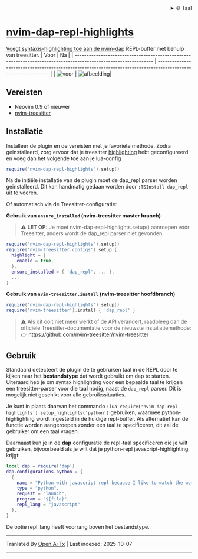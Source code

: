 
<div align="right">
  <details>
    <summary >🌐 Taal</summary>
    <div>
      <div align="center">
        <a href="https://openaitx.github.io/view.html?user=LiadOz&project=nvim-dap-repl-highlights&lang=en">Engels</a>
        | <a href="https://openaitx.github.io/view.html?user=LiadOz&project=nvim-dap-repl-highlights&lang=zh-CN">简体中文</a>
        | <a href="https://openaitx.github.io/view.html?user=LiadOz&project=nvim-dap-repl-highlights&lang=zh-TW">繁體中文</a>
        | <a href="https://openaitx.github.io/view.html?user=LiadOz&project=nvim-dap-repl-highlights&lang=ja">Japans</a>
        | <a href="https://openaitx.github.io/view.html?user=LiadOz&project=nvim-dap-repl-highlights&lang=ko">Koreaans</a>
        | <a href="https://openaitx.github.io/view.html?user=LiadOz&project=nvim-dap-repl-highlights&lang=hi">Hindi</a>
        | <a href="https://openaitx.github.io/view.html?user=LiadOz&project=nvim-dap-repl-highlights&lang=th">Thais</a>
        | <a href="https://openaitx.github.io/view.html?user=LiadOz&project=nvim-dap-repl-highlights&lang=fr">Frans</a>
        | <a href="https://openaitx.github.io/view.html?user=LiadOz&project=nvim-dap-repl-highlights&lang=de">Duits</a>
        | <a href="https://openaitx.github.io/view.html?user=LiadOz&project=nvim-dap-repl-highlights&lang=es">Spaans</a>
        | <a href="https://openaitx.github.io/view.html?user=LiadOz&project=nvim-dap-repl-highlights&lang=it">Italiaans</a>
        | <a href="https://openaitx.github.io/view.html?user=LiadOz&project=nvim-dap-repl-highlights&lang=ru">Russisch</a>
        | <a href="https://openaitx.github.io/view.html?user=LiadOz&project=nvim-dap-repl-highlights&lang=pt">Portugees</a>
        | <a href="https://openaitx.github.io/view.html?user=LiadOz&project=nvim-dap-repl-highlights&lang=nl">Nederlands</a>
        | <a href="https://openaitx.github.io/view.html?user=LiadOz&project=nvim-dap-repl-highlights&lang=pl">Pools</a>
        | <a href="https://openaitx.github.io/view.html?user=LiadOz&project=nvim-dap-repl-highlights&lang=ar">Arabisch</a>
        | <a href="https://openaitx.github.io/view.html?user=LiadOz&project=nvim-dap-repl-highlights&lang=fa">Perzisch</a>
        | <a href="https://openaitx.github.io/view.html?user=LiadOz&project=nvim-dap-repl-highlights&lang=tr">Turks</a>
        | <a href="https://openaitx.github.io/view.html?user=LiadOz&project=nvim-dap-repl-highlights&lang=vi">Vietnamees</a>
        | <a href="https://openaitx.github.io/view.html?user=LiadOz&project=nvim-dap-repl-highlights&lang=id">Indonesisch</a>
        | <a href="https://openaitx.github.io/view.html?user=LiadOz&project=nvim-dap-repl-highlights&lang=as">অসমীয়া</
      </div>
    </div>
  </details>
</div>

# nvim-dap-repl-highlights
Voegt syntaxis-highlighting toe aan de [nvim-dap](https://github.com/mfussenegger/nvim-dap) REPL-buffer met behulp van treesitter.
| Voor                                                                                                            | Na                                                                                                             |
| --------------------------------------------------------------------------------------------------------------- | -------------------------------------------------------------------------------------------------------------- |
| ![voor](https://user-images.githubusercontent.com/20954878/235993939-a3ad95eb-9dfa-41a4-b70e-3a4e890e2adf.png)  | ![afbeelding](https://user-images.githubusercontent.com/20954878/235993604-642fe658-6cc9-40e0-846c-00df11d963e1.png)|

## Vereisten
* Neovim 0.9 of nieuwer
* [nvim-treesitter](https://github.com/nvim-treesitter/nvim-treesitter)

## Installatie
Installeer de plugin en de vereisten met je favoriete methode. Zodra geïnstalleerd, zorg ervoor dat je treesitter [highlighting](https://github.com/nvim-treesitter/nvim-treesitter#modules) hebt geconfigureerd en voeg dan het volgende toe aan je lua-config
```lua
require('nvim-dap-repl-highlights').setup()
```
Na de initiële installatie van de plugin moet de dap_repl parser worden geïnstalleerd. Dit kan handmatig gedaan worden door `:TSInstall dap_repl` uit te voeren.

Of automatisch via de Treesitter-configuratie:

**Gebruik van `ensure_installed` (nvim-treesitter master branch)**
> ⚠️ **LET OP:** Je moet nvim-dap-repl-highlights.setup() aanroepen vóór Treesitter, anders wordt de dap_repl parser niet gevonden.
```lua
require('nvim-dap-repl-highlights').setup()
require('nvim-treesitter.configs').setup {
  highlight = {
    enable = true,
  },
  ensure_installed = { 'dap_repl', ... },
  ...
}
```
**Gebruik van `nvim-treesitter.install` (nvim-treesitter hoofdbranch)**
```lua
require('nvim-dap-repl-highlights').setup()
require('nvim-treesitter').install { 'dap_repl' }
```
> ⚠️ Als dit ooit niet meer werkt of de API verandert, raadpleeg dan de officiële Treesitter-documentatie voor de nieuwste installatiemethode:
> 👉 https://github.com/nvim-treesitter/nvim-treesitter

## Gebruik
Standaard detecteert de plugin de te gebruiken taal in de REPL door te kijken naar het **bestandstype** dat wordt gebruikt om dap te starten. Uiteraard heb je om syntax highlighting voor een bepaalde taal te krijgen een treesitter-parser voor die taal nodig, naast de `dap_repl` parser.
Dit is mogelijk niet geschikt voor alle gebruikssituaties.

Je kunt in plaats daarvan het commando `:lua require('nvim-dap-repl-highlights').setup_highlights('python')` gebruiken, waarmee python-highlighting wordt ingesteld in de huidige repl-buffer.
Als alternatief kan de functie worden aangeroepen zonder een taal te specificeren, dit zal de gebruiker om een taal vragen.

Daarnaast kun je in de **dap** configuratie de repl-taal specificeren die je wilt gebruiken, bijvoorbeeld als je wilt dat je python-repl javascript-highlighting krijgt:
```lua
local dap = require('dap')
dap.configurations.python = {
  {
    name = "Python with javascript repl because I like to watch the world burn 🔥🔥🔥",
    type = "python",
    request = "launch",
    program = "${file}",
    repl_lang = "javascript"
  },
}
```
De optie repl_lang heeft voorrang boven het bestandstype.


---

Tranlated By [Open Ai Tx](https://github.com/OpenAiTx/OpenAiTx) | Last indexed: 2025-10-07

---